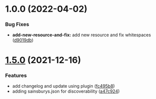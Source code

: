 # 1.0.0 (2022-04-02)


### Bug Fixes

* **add-new-resource-and-fix:** add new resource and fix whitespaces ([d9019db](https://github.com/ashgbruh/terraform-serverless-aws/commit/d9019db7ae52b0e5dad431acfd177b3192577c60))

# [1.5.0](https://github.com/sainsburys-tech/dce-semantic-release-template/compare/v1.4.0...v1.5.0) (2021-12-16)


### Features

* add changelog and update using plugin ([fc495b8](https://github.com/sainsburys-tech/dce-semantic-release-template/commit/fc495b8760e712d8ef8b0f433244bdb97ac7c85c))
* adding sainsburys.json for discoverability ([a47c924](https://github.com/sainsburys-tech/dce-semantic-release-template/commit/a47c924283681f2405c1f6aa43956631d0eba4d6))
